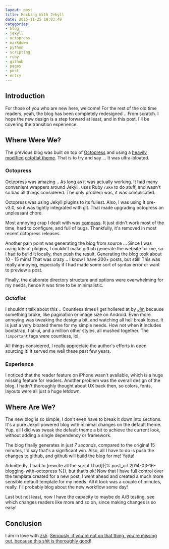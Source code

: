 ```yaml
---
layout: post
title: Hacking With Jekyll
date: 2015-11-25 18:03:49
categories: 
- blog
- jekyll
- octopress
- markdown
- python
- scripting
- ruby
- github
- pages
- post
- entry
---
```


## Introduction

For those of you who are new here, welcome! For the rest of the old time readers, yeah, the blog has been completely redesigned .. From scratch. I hope the new design is a step forward at least, and in this post, I'll be covering the transition experience.

## Where Were We?

The previous blog was built on top of [Octopress](http://octopress.org/) and using a [heavily modified](https://github.com/Mazyod/octoflat) [octoflat theme](https://github.com/alexgaribay/octoflat). That is to try and say ... It was ultra-bloated.

### Octopress

Octopress was amazing .. As long as it was actually working. It had many convenient wrappers around Jekyll, uses Ruby `rake` to do stuff, and wasn't so bad all things considered. The only problem was, it was complicated.

Octopress was using Jekyll plugins to its fullest. Also, I was using it pre-v3.0, so it was tightly integrated with git. That made upgrading octopress an unpleasant chore.

Most annoying crap I dealt with was [compass](http://compass-style.org/). It just didn't work most of the time, hard to configure, and full of bugs. Thankfully, it's removed in most recent octopress releases.

Another pain point was generating the blog from source ... Since I was using lots of plugins, I couldn't make github generate the website for me, so I had to build it locally, then push the result. Generating the blog took about 10 - 15 mins! That was crazy .. I know I have 200+ posts, but still! This was really annoying, especially if I had made some sort of syntax error or want to preview a post.

Finally, the elaborate directory structure and options were overwhelming for my needs, hence it was time to be minimalistic.

### Octoflat

I shouldn't talk about this .. Countless times I get hollered at by [Jim](https://twitter.com/jimmarxd) because something broke, like pagination or image size on Android. Even more annoying was tweaking the design a bit, and watching all hell break loose. It is just a very bloated theme for my simple needs. How not when it includes bootstrap, flat-ui, and a million other styles, all mushed together. The `!important` tags were countless, lol.

All things considered, I really appreciate the author's efforts in open sourcing it. It served me well these past few years.

### Experience

I noticed that the reader feature on iPhone wasn't available, which is a huge missing feature for readers. Another problem was the overall design of the blog. I hadn't thoroughly thought about UX back then, so colors, fonts, layouts were all just a huge letdown.

## Where Are We?

The new blog is so simple, I don't even have to break it down into sections. It's a pure Jekyll powered blog with minimal changes on the default theme. Yup, all I did was tweak the default theme a bit to achieve the current look, without adding a single dependency or framework.

The blog finally generates in just _7 seconds_, compared to the original 15 minutes, I'd say that's a significant win. Also, all I have to do is push the changes to github, and github will build the blog for me! Yatta!

Admittedly, I had to [rewrite all the script I had]({% post_url 2014-03-16-blogging-with-octopress %}), but that's ok! Now that I have full control over the template created for a new post, I went ahead and created a much more sensible default template for my needs. All it took was a couple of minutes, really. I'll probably blog about the new workflow some day!

Last but not least, now I have the capacity to maybe do A/B testing, see which changes readers like more and so on, since making changes is so easy!

## Conclusion

I am in love with [zsh](http://www.zsh.org/). [Seriously, if you're not on that thing, you're missing out, because this shit is thoroughly good](http://genius.com/2448969)!
